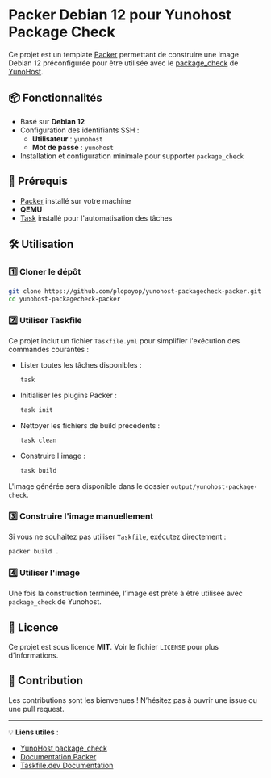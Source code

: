 # Packer Debian 12 pour Yunohost Package Check

Ce projet est un template [Packer](https://www.packer.io/) permettant de construire une image Debian 12 préconfigurée pour être utilisée avec le [package_check](https://github.com/YunoHost/package_check) de [YunoHost](https://yunohost.org/).

## 📦 Fonctionnalités
- Basé sur **Debian 12**
- Configuration des identifiants SSH :
  - **Utilisateur** : `yunohost`
  - **Mot de passe** : `yunohost`
- Installation et configuration minimale pour supporter `package_check`

## 🚀 Prérequis
- [Packer](https://developer.hashicorp.com/packer/downloads) installé sur votre machine
- **QEMU**
- [Task](https://taskfile.dev/) installé pour l'automatisation des tâches

## 🛠️ Utilisation
### 1️⃣ Cloner le dépôt
```sh
git clone https://github.com/plopoyop/yunohost-packagecheck-packer.git
cd yunohost-packagecheck-packer
```

### 2️⃣ Utiliser Taskfile
Ce projet inclut un fichier `Taskfile.yml` pour simplifier l'exécution des commandes courantes :

- Lister toutes les tâches disponibles :
  ```sh
  task
  ```
- Initialiser les plugins Packer :
  ```sh
  task init
  ```
- Nettoyer les fichiers de build précédents :
  ```sh
  task clean
  ```
- Construire l'image :
  ```sh
  task build
  ```

L'image générée sera disponible dans le dossier `output/yunohost-package-check`.

### 3️⃣ Construire l'image manuellement
Si vous ne souhaitez pas utiliser `Taskfile`, exécutez directement :
```sh
packer build .
```

### 4️⃣ Utiliser l'image
Une fois la construction terminée, l’image est prête à être utilisée avec `package_check` de Yunohost.

## 📜 Licence
Ce projet est sous licence **MIT**. Voir le fichier `LICENSE` pour plus d’informations.

## 🤝 Contribution
Les contributions sont les bienvenues ! N’hésitez pas à ouvrir une issue ou une pull request.

---

💡 **Liens utiles** :
- [YunoHost package_check](https://yunohost.org/packaging_apps)
- [Documentation Packer](https://developer.hashicorp.com/packer/docs)
- [Taskfile.dev Documentation](https://taskfile.dev/)
